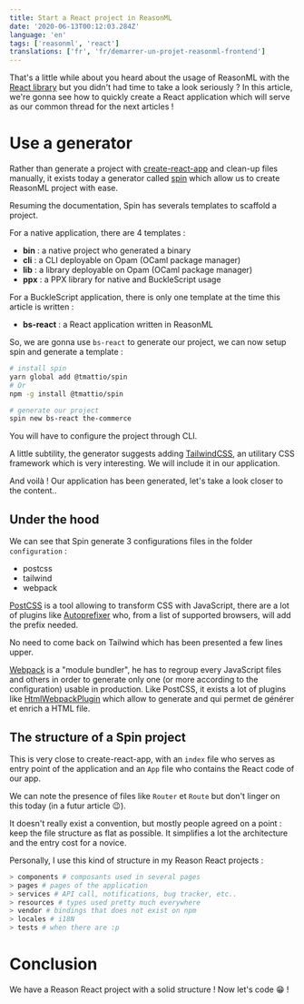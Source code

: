 ```yaml
---
title: Start a React project in ReasonML
date: '2020-06-13T00:12:03.284Z'
language: 'en'
tags: ['reasonml', 'react']
translations: ['fr', 'fr/demarrer-un-projet-reasonml-frontend']
---
```


That's a little while about you heard about the usage of ReasonML with the [React library](https://reactjs.org/) but you didn't had time to take a look seriously ? In this article, we're gonna see how to quickly create a React application which will serve as our common thread for the next articles !

# Use a generator

Rather than generate a project with [create-react-app](https://github.com/facebook/create-react-app) and clean-up files manually, it exists today a generator called [spin](https://github.com/tmattio/spin) which allow us to create ReasonML project with ease.

Resuming the documentation, Spin has severals templates to scaffold a project.

For a native application, there are 4 templates :

- **bin** : a native project who generated a binary
- **cli** : a CLI deployable on Opam (OCaml package manager)
- **lib** : a library deployable on Opam (OCaml package manager)
- **ppx** : a PPX library for native and BuckleScript usage

For a BuckleScript application, there is only one template at the time this article is written :

- **bs-react** : a React application written in ReasonML

So, we are gonna use `bs-react` to generate our project, we can now setup spin and generate a template :

```bash
# install spin
yarn global add @tmattio/spin
# Or
npm -g install @tmattio/spin

# generate our project
spin new bs-react the-commerce
```

You will have to configure the project through CLI.

A little subtility, the generator suggests adding [TailwindCSS](https://tailwindcss.com/), an utilitary CSS framework which is very interesting. We will include it in our application.

And voilà ! Our application has been generated, let's take a look closer to the content..

## Under the hood

We can see that Spin generate 3 configurations files in the folder `configuration` :

- postcss
- tailwind
- webpack

[PostCSS](https://postcss.org/) is a tool allowing to transform CSS with JavaScript, there are a lot of plugins like [Autoprefixer](https://github.com/postcss/autoprefixer) who, from a list of supported browsers, will add the prefix needed.

No need to come back on Tailwind which has been presented a few lines upper.

[Webpack](https://webpack.js.org/) is a "module bundler", he has to regroup every JavaScript files and others in order to generate only one (or more according to the configuration) usable in production. Like PostCSS, it exists a lot of plugins like [HtmlWebpackPlugin](https://github.com/jantimon/html-webpack-plugin) which allow to generate and qui permet de générer et enrich a HTML file.

## The structure of a Spin project

This is very close to create-react-app, with an `index` file who serves as entry point of the application and an `App` file who contains the React code of our app.

We can note the presence of files like `Router` et `Route` but don't linger on this today (in a futur article 😉).

It doesn't really exist a convention, but mostly people agreed on a point : keep the file structure as flat as possible. It simplifies a lot the architecture and the entry cost for a novice.

Personally, I use this kind of structure in my Reason React projects :

```bash
> components # composants used in several pages
> pages # pages of the application
> services # API call, notifications, bug tracker, etc..
> resources # types used pretty much everywhere
> vendor # bindings that does not exist on npm
> locales # i18N
> tests # when there are :p
```

# Conclusion

We have a Reason React project with a solid structure ! Now let's code 😁 !
